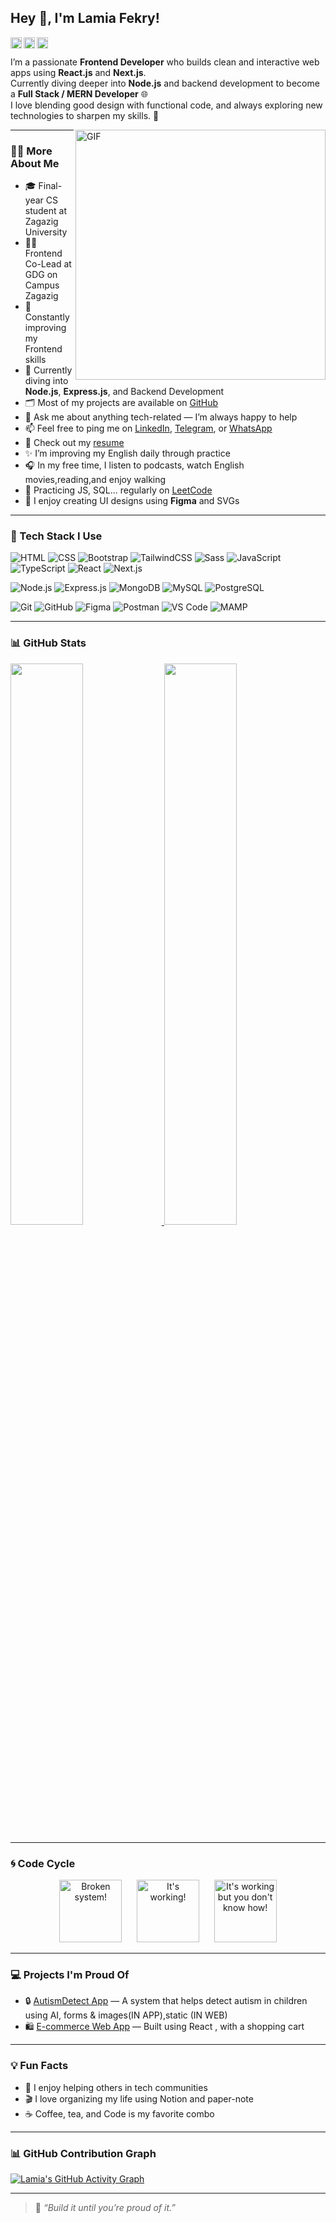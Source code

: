 ## Hey 👋, I'm Lamia Fekry!
<a href="https://www.linkedin.com/in/lamia-fekry"><img align='left' alt="linkedin" src="https://raw.githubusercontent.com/rahul-jha98/rahul-jha98/561d474902b59c7429ec22bb73e225696c27b202/assets/linkedin.svg" height='18px'/></a>
<a href="https://t.me/lamia fekry"><img align='left' alt="telegram" src="https://img.shields.io/badge/Telegram-2CA5E0?style=flat&logo=telegram&logoColor=white" height='18px'/></a>
<a href="https://wa.me/201150627798"><img align='left' alt="whatsapp" src="https://img.shields.io/badge/WhatsApp-25D366?style=flat&logo=whatsapp&logoColor=white" height='18px'/></a>


<br/>

I’m a passionate **Frontend Developer** who builds clean and interactive web apps using **React.js** and **Next.js**.  
Currently diving deeper into **Node.js** and backend development to become a **Full Stack / MERN Developer** 🌐  
I love blending good design with functional code, and always exploring new technologies to sharpen my skills. 🎯

<img align="right" alt="GIF" src="https://raw.githubusercontent.com/rahul-jha98/rahul-jha98/main/techstack.gif" width="400px"/>

---

### 👩‍💻 More About Me

- 🎓 Final-year CS student at Zagazig University  
- 👩‍💻 Frontend Co-Lead at GDG on Campus Zagazig  
- 🚀 Constantly improving my Frontend skills
- 🚀 Currently diving into **Node.js**, **Express.js**, and Backend Development  
- 🗂️ Most of my projects are available on [GitHub](https://github.com/lamiafekry2003)  
- 💬 Ask me about anything tech-related — I’m always happy to help  
- 📫 Feel free to ping me on [LinkedIn](https://www.linkedin.com/in/lamia-fekry), [Telegram](https://t.me/lamia_fekry), or [WhatsApp](https://wa.me/201150627798)  
- 📝 Check out my [resume](https://drive.google.com/drive/folders/1f1vywSkjuwPYnSXwRyKE0eTpWaEbQnuf?usp=sharing)  
- ✨ I’m improving my English daily through practice  
- 🎧 In my free time, I listen to podcasts, watch English movies,reading,and enjoy walking  
- 🧠 Practicing JS, SQL... regularly on [LeetCode](https://leetcode.com/u/lamia2003/)  
- 🎨 I enjoy creating UI designs using **Figma** and SVGs  

---

### 🔧 Tech Stack I Use

![HTML](https://img.shields.io/badge/HTML5-E34F26?style=flat&logo=html5&logoColor=white)
![CSS](https://img.shields.io/badge/CSS3-1572B6?style=flat&logo=css3&logoColor=white)
![Bootstrap](https://img.shields.io/badge/Bootstrap-563D7C?style=flat&logo=bootstrap&logoColor=white)
![TailwindCSS](https://img.shields.io/badge/Tailwind_CSS-38B2AC?style=flat&logo=tailwind-css&logoColor=white)
![Sass](https://img.shields.io/badge/Sass-CC6699?style=flat&logo=sass&logoColor=white)
![JavaScript](https://img.shields.io/badge/JavaScript-F7DF1E?style=flat&logo=javascript&logoColor=black)
![TypeScript](https://img.shields.io/badge/TypeScript-007ACC?style=flat&logo=typescript&logoColor=white)
![React](https://img.shields.io/badge/React-20232A?style=flat&logo=react&logoColor=61DAFB)
![Next.js](https://img.shields.io/badge/Next.js-000000?style=flat&logo=nextdotjs&logoColor=white)

![Node.js](https://img.shields.io/badge/Node.js-339933?style=flat&logo=nodedotjs&logoColor=white)
![Express.js](https://img.shields.io/badge/Express.js-404D59?style=flat&logo=express&logoColor=white)
![MongoDB](https://img.shields.io/badge/MongoDB-47A248?style=flat&logo=mongodb&logoColor=white)
![MySQL](https://img.shields.io/badge/MySQL-4479A1?style=flat&logo=mysql&logoColor=white)
![PostgreSQL](https://img.shields.io/badge/PostgreSQL-4169E1?style=flat&logo=postgresql&logoColor=white)

![Git](https://img.shields.io/badge/Git-F05032?style=flat&logo=git&logoColor=white)
![GitHub](https://img.shields.io/badge/GitHub-181717?style=flat&logo=github&logoColor=white)
![Figma](https://img.shields.io/badge/Figma-F24E1E?style=flat&logo=figma&logoColor=white)
![Postman](https://img.shields.io/badge/Postman-FF6C37?style=flat&logo=postman&logoColor=white)
![VS Code](https://img.shields.io/badge/VS_Code-007ACC?style=flat&logo=visual-studio-code&logoColor=white)
![MAMP](https://img.shields.io/badge/MAMP-003545?style=flat&logo=mamp&logoColor=white)


---

### 📊 GitHub Stats

<a href="https://github.com/lamiafekry2003">
  <img width="48%" src="https://github-readme-stats.vercel.app/api?username=lamiafekry2003&show_icons=true&theme=radical" />
  <img width="48%" src="https://github-readme-stats.vercel.app/api/top-langs/?username=lamiafekry2003&layout=compact&theme=radical" />
</a>

---

### 🌀 Code Cycle
<div align="center"><img src="https://raw.githubusercontent.com/Tarikul-Islam-Anik/Animated-Fluent-Emojis/master/Emojis/Smilies/Face%20with%20Spiral%20Eyes.png" width="100px" alt="Broken system!" /> &nbsp;&nbsp;&nbsp;&nbsp; <img src="https://raw.githubusercontent.com/Tarikul-Islam-Anik/Animated-Fluent-Emojis/master/Emojis/Smilies/Relieved%20Face.png" width="100px" alt="It's working!" /> &nbsp;&nbsp;&nbsp;&nbsp; <img src="https://raw.githubusercontent.com/Tarikul-Islam-Anik/Animated-Fluent-Emojis/master/Emojis/Smilies/Astonished%20Face.png" width="100px" alt="It's working but you don't know how!" /> </div>

---

### 💻 Projects I'm Proud Of

- 🔒 [AutismDetect App](https://github.com/lamiafekry2003/autism) — A system that helps detect autism in children using AI, forms & images(IN APP),static (IN WEB)
- 🛍️ [E-commerce Web App](https://github.com/lamiafekry2003/ecommerace-project) — Built using React , with a shopping cart

---

### 💡 Fun Facts

- 🧕 I enjoy helping others in tech communities  
- 🎬 I love organizing my life using Notion and paper-note  
- ☕ Coffee, tea, and Code is my favorite combo

---

### 📊 GitHub Contribution Graph

[![Lamia's GitHub Activity Graph](https://github-readme-activity-graph.vercel.app/graph?username=lamiafekry2003&theme=react-dark)](https://github.com/lamiafekry2003)

---

> 💫 *“Build it until you’re proud of it.”*
